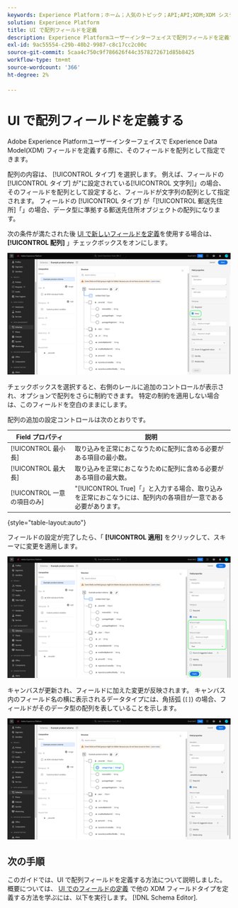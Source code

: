 ```yaml
---
keywords: Experience Platform；ホーム；人気のトピック；API;API;XDM;XDM システム；エクスペリエンスデータモデル；データモデル；ui；ワークスペース；配列；フィールド；
solution: Experience Platform
title: UI で配列フィールドを定義
description: Experience Platformユーザーインターフェイスで配列フィールドを定義する方法を説明します。
exl-id: 9ac55554-c29b-40b2-9987-c8c17cc2c00c
source-git-commit: 5caa4c750c9f786626f44c3578272671d85b8425
workflow-type: tm+mt
source-wordcount: '366'
ht-degree: 2%

---
```


# UI で配列フィールドを定義する

Adobe Experience Platformユーザーインターフェイスで Experience Data Model(XDM) フィールドを定義する際に、そのフィールドを配列として指定できます。

配列の内容は、 [!UICONTROL タイプ] を選択します。 例えば、フィールドの [!UICONTROL タイプ] が&quot;に設定されている[!UICONTROL 文字列]」の場合、そのフィールドを配列として設定すると、フィールドが文字列の配列として指定されます。 フィールドの [!UICONTROL タイプ] が「[!UICONTROL 郵送先住所]「」の場合、データ型に準拠する郵送先住所オブジェクトの配列になります。

次の条件が満たされた後 [UI で新しいフィールドを定義](./overview.md#define)を使用する場合は、 **[!UICONTROL 配列]** 」チェックボックスをオンにします。

![](../../images/ui/fields/special/array.png)

チェックボックスを選択すると、右側のレールに追加のコントロールが表示され、オプションで配列をさらに制約できます。 特定の制約を適用しない場合は、このフィールドを空白のままにします。

配列の追加の設定コントロールは次のとおりです。

| Field プロパティ | 説明 |
| --- | --- |
| [!UICONTROL 最小長] | 取り込みを正常におこなうために配列に含める必要がある項目の最小数。 |
| [!UICONTROL 最大長] | 取り込みを正常におこなうために配列に含める必要がある項目の最大数。 |
| [!UICONTROL 一意の項目のみ] | &quot;[!UICONTROL True]「」と入力する場合、取り込みを正常におこなうには、配列内の各項目が一意である必要があります。 |

{style=&quot;table-layout:auto&quot;}

フィールドの設定が完了したら、「 **[!UICONTROL 適用]** をクリックして、スキーマに変更を適用します。

![](../../images/ui/fields/special/array-config.png)

キャンバスが更新され、フィールドに加えた変更が反映されます。 キャンバス内のフィールド名の横に表示されるデータタイプには、角括弧 (`[]`) の場合、フィールドがそのデータ型の配列を表していることを示します。

![](../../images/ui/fields/special/array-applied.png)

## 次の手順

このガイドでは、UI で配列フィールドを定義する方法について説明しました。 概要については、 [UI でのフィールドの定義](./overview.md#special) で他の XDM フィールドタイプを定義する方法を学ぶには、以下を実行します。 [!DNL Schema Editor].

